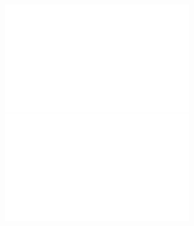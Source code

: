 <!---
[![](https://github.com/bertiewils/bertiewils/blob/master/generated/overview.svg)](https://github.com/bertiewils "bertiewils' Statistics")

[![](https://github.com/bertiewils/bertiewils/blob/master/generated/languages.svg)](https://github.com/bertiewils "bertiewils' Languages")
-->

[![](https://raw.githubusercontent.com/bertiewils/bertiewils/master/generated/languages.svg#gh-dark-mode-only)](https://github.com/bertiewils "bertiewils' Languages")
[![](https://raw.githubusercontent.com/bertiewils/bertiewils/master/generated/languages.svg#gh-light-mode-only)](https://github.com/bertiewils "bertiewils' Languages")
